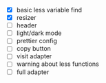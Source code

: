 - [x] basic less variable find
- [x] resizer
- [ ] header
- [ ] light/dark mode
- [ ] prettier config
- [ ] copy button
- [ ] visit adapter
- [ ] warning about less functions
- [ ] full adapter
